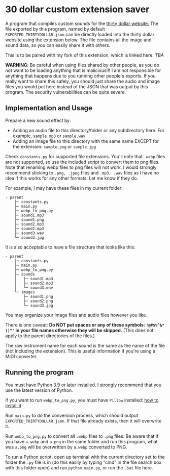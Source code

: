 # 30 dollar custom extension saver

A program that compiles custom sounds for 
the [thirty dollar website.](https://thirtydollar.website/)
The file exported by this program, named by default `EXPORTED_THIRTYDOLLAR.json` can be directly loaded into 
the thirty dollar website using the extension below. The file contains all the image and sound data, so you can easily share it with others.

This is to be paired with my fork of this extension,
which is linked here: *TBA*

**WARNING**: Be careful when using files shared by other people, as you do not want to be loading anything that is malicious!!! I am not responsible for anything that happens due to you running other people's exports. If you really want to share this safely, you should just share the audio and image files you would put here instead of the JSON that was output by this program. The security vulnerabilities can be quite severe.

## Implementation and Usage

Prepare a new sound effect by:

- Adding an audio file to this directory/folder or any subdirectory here. For example, `sample.mp3` or `sample.wav`
- Adding an image file to this directory with the same name EXCEPT for the extension: `sample.png` or `sample.jpg`

Check `constants.py` for supported file extensions. You'll note that `.webp` files are not supported, so use the included script to convert them to png files. Note that renaming webp files to png files will not work. I would strongly recommend sticking to `.png, .jpeg` files and `.mp3, .wav` files as I have no idea if this works for any other formats. Let me know if they do.

For example, I may have these files in my current folder:

```
- parent
    ├─ constants.py
    ├─ main.py
    ├─ webp_to_png.py
    ├─ sound1.mp3
    ├─ sound1.png
    ├─ sound2.mp3
    ├─ sound2.mp3
    ├─ sound3.wav
    └─ sound3.jpg
```

It is also acceptable to have a file structure that looks like this:

```
- parent
    ├─ constants.py
    ├─ main.py
    ├─ webp_to_png.py
    ├─ sounds
    │   ├─ sound1.mp3
    │   ├─ sound2.mp3
    │   └─ sound3.wav
    └─ images
        ├─ sound1.png
        ├─ sound2.png
        └─ sound3.jpg

```

You may organize your image files and audio files however you like.

There is one caveat: **Do NOT put spaces or any of these symbols: `!@#$%^&*()"'` in your file names otherwise they will be
skipped.** (This does not apply to the parent directories of the files.)

The raw instrument name for each sound is the same as the name of the file (not including the extension). This is useful information if you're using a MIDI converter.

## Running the program

You must have Python 3.9 or later installed. I strongly recommend that you use the latest version of Python.

If you want to run `webp_to_png.py`, you must have `Pillow` installed: [how to install it](https://pillow.readthedocs.io/en/stable/installation.html)

Run `main.py` to do the conversion process, which should output `EXPORTED_THIRTYDOLLAR.json`. If that file already exists, then it will overwrite it.

Run `webp_to_png.py` to convert all `.webp` files to `.png` files. Be aware that if you have `a.webp` and `a.png` in the same folder and run this program, what was `a.png` will be overwritten by `a.webp` converted to PNG.

To run a Python script, open up terminal with the current directory set to the folder the `.py` file is in (do this easily by typing "cmd" in the file search box with this folder open) and run `python main.py`, or run the `.bat` file here.

